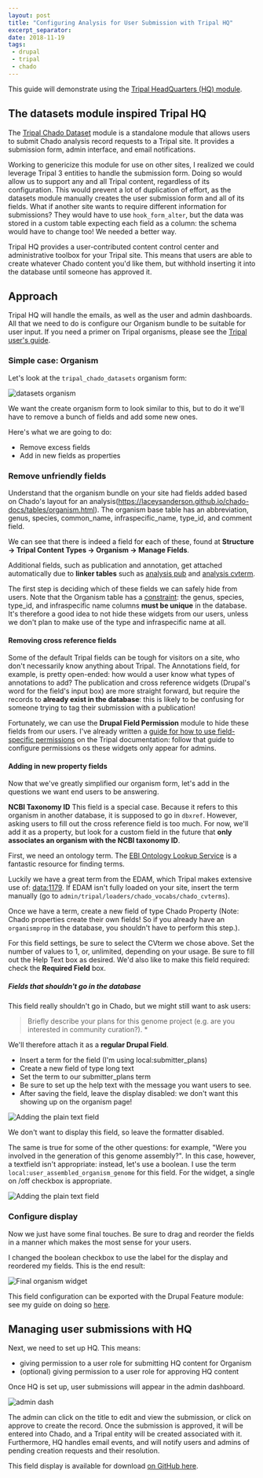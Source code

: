 ```yaml
---
layout: post
title: "Configuring Analysis for User Submission with Tripal HQ"
excerpt_separator:
date: 2018-11-19
tags:
 - drupal
 - tripal
 - chado
---
```



This guide will demonstrate using the [Tripal HeadQuarters (HQ) module](https://github.com/statonlab/tripal_hq).

## The datasets module inspired Tripal HQ

The [Tripal Chado Dataset](https://github.com/NAL-i5K/tripal_chado_datasets) module is a standalone module that allows users to submit Chado analysis record requests to a Tripal site. It provides a submission form, admin interface, and email notifications.

Working to genericize this module for use on other sites, I realized we could leverage Tripal 3 entities to handle the submission form.  Doing so would allow us to support any and all Tripal content, regardless of its configuration.  This would prevent a lot of duplication of effort, as the datasets module manually creates the user submission form and all of its fields.  What if another site wants to require different information for submissions?  They would have to use `hook_form_alter`, but the data was stored in a custom table expecting each field as a column: the schema would have to change too!  We needed a better way.

Tripal HQ provides a user-contributed content control center and administrative toolbox for your Tripal site. This means that users are able to create whatever Chado content you'd like them, but withhold inserting it into the database until someone has approved it.


## Approach

Tripal HQ will handle the emails, as well as the user and admin dashboards.  All that we need to do is configure our Organism bundle to be suitable for user input.  If you need a primer on Tripal organisms, please see the [Tripal user's guide](https://tripal.readthedocs.io/en/latest/user_guide/example_genomics/organisms.html).

### Simple case: Organism

Let's look at the `tripal_chado_datasets` organism form:

![datasets organism](/img/datasets_to_hq_2018/datasets_organism.png)

We want the create organism form to look similar to this, but to do it we'll have to remove a bunch of fields and add some new ones.

Here's what we are going to do:

* Remove excess fields
* Add in new fields as properties


### Remove unfriendly fields

Understand that the organism bundle on your site had fields added based on Chado's layout for an analysis(https://laceysanderson.github.io/chado-docs/tables/organism.html).  The organism base table has an abbreviation, genus, species, common_name, infraspecific_name, type_id, and comment field.

We can see that there is indeed a field for each of these, found at **Structure -> Tripal Content Types -> Organism -> Manage Fields**.

Additional fields, such as publication and annotation, get attached automatically due to **linker tables** such as [analysis pub](https://laceysanderson.github.io/chado-docs/tables/organism_pub.html) and [analysis cvterm](https://laceysanderson.github.io/chado-docs/tables/organism_cvterm.html).

The first step is deciding which of these fields we can safely hide from users.  Note that the Organism table has a [constraint](https://laceysanderson.github.io/chado-docs/tables/organism.html#Indexes): the genus, species, type_id, and infraspecific name columns **must be unique** in the database.  It's therefore a good idea to not hide these widgets from our users, unless we don't plan to make use of the type and infraspecific name at all.

#### Removing cross reference fields

Some of the default Tripal fields can be tough for visitors on a site, who don't necessarily know anything about Tripal.  The Annotations field, for example, is pretty open-ended: how would a user know what types of annotations to add?  The publication and cross reference widgets (Drupal's word for the field's input box) are more straight forward, but require the records to **already exist in the database**: this is likely to be confusing for someone trying to tag their submission with a publication!

Fortunately, we can use the **Drupal Field Permission** module to hide these fields from our users.  I've already written a [guide for how to use field-specific permissions](https://tripal.readthedocs.io/en/latest/user_guide/content_types/field_permissions.html) on the Tripal documentation: follow that guide to configure permissions os these widgets only appear for admins.

#### Adding in new property fields

Now that we've greatly simplified our organism form, let's add in the questions we want end users to be answering.

**NCBI Taxonomy ID**  This field is a special case.  Because it refers to this organism in another database, it is supposed to go in `dbxref`.  However, asking users to fill out the cross reference field is too much.  For now, we'll add it as a property, but look for a custom field in the future that **only associates an organism with the NCBI taxonomy ID**.

First, we need an ontology term. The [EBI Ontology Lookup Service](https://www.ebi.ac.uk/ols/index) is a fantastic resource for finding terms.

Luckily we have a great term from the EDAM, which Tripal makes extensive use of: [data:1179](https://www.ebi.ac.uk/ols/ontologies/edam/terms?iri=http%3A%2F%2Fedamontology.org%2Fdata_1179).  If EDAM isn't fully loaded on your site, insert the term manually (go to `admin/tripal/loaders/chado_vocabs/chado_cvterms`).

Once we have a term, create a new field of type Chado Property (Note: Chado properties create their own fields!  So if you already have an `organismprop` in the database, you shouldn't have to perform this step.).

For this field settings, be sure to select the CVterm we chose above.  Set the number of values to 1, or, unlimited, depending on your usage.  Be sure to fill out the Help Text box as desired.  We'd also like to make this field required: check the **Required Field** box.

##### Fields that shouldn't go in the database

This field really shouldn't go in Chado, but we might still want to ask users:
>Briefly describe your plans for this genome project (e.g. are you interested in community curation?). *

We'll therefore attach it as a **regular Drupal Field**.


* Insert a term for the field (I'm using local:submitter_plans)
* Create a new field of type long text
* Set the term to our submitter_plans term
* Be sure to set up the help text with the message you want users to see.
* After saving the field, leave the display disabled: we don't want this showing up on the organism page!

![Adding the plain text field](/img/datasets_to_hq_2018/long_text_field.png)


We don't want to display this field, so leave the formatter disabled.


The same is true for some of the other questions: for example, "Were you involved in the generation of this genome assembly?".  In this case, however, a textfield isn't appropriate: instead, let's use a boolean.  I use the term `local:user_assembled_organism_genome` for this field.  For the widget, a single on /off checkbox is appropriate.

![Adding the plain text field](/img/datasets_to_hq_2018/user_submit_genome.png)

### Configure display

Now we just have some final touches.  Be sure to drag and reorder the fields in a manner which makes the most sense for your users.

I changed the boolean checkbox to use the label for the display and reordered my fields.  This is the end result:

![Final organism widget](/img/datasets_to_hq_2018/final_org_widget_display.png)


This field configuration can be exported with the Drupal Feature module: see my guide on doing so [here](https://www.bradfordcondon.com/2018-11-09-understanding_drupal_features/).


## Managing user submissions with HQ

Next, we need to set up HQ.  This means:

* giving permission to a user role for submitting HQ content for Organism
* (optional) giving permission to a user role for approving HQ content

Once HQ is set up, user submissions will appear in the admin dashboard.

![admin dash](/img/datasets_to_hq_2018/admin_dash.png)

 The admin can click on the title to edit and view the submission, or click on approve to create the record.  Once the submission is approved, it will be entered into Chado, and a Tripal entity will be created associated with it.  Furthermore, HQ handles email events, and will notify users and admins of pending creation requests and their resolution.


This field display is available for download [on GitHub here](https://github.com/NAL-i5K/tripal3_organism_layout).
